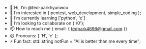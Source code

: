 - 👋 Hi, I’m @ted-parkhyunwoo
- 👀 I’m interested in { pentest, web_development, simple_coding };
- 🌱 I’m currently learning ['python', 'c']
- 💞️ I’m looking to collaborate on {'\0'};
- 📫 How to reach me { email: { tedpark4696@gmail.com }}
- 😄 Pronouns: { 'H', 'e' };
- ⚡ Fun fact: std::string notFun = "AI is better than me every time";

<!---
ted-parkhyunwoo/ted-parkhyunwoo is a ✨ special ✨ repository because its `README.md` (this file) appears on your GitHub profile.
You can click the Preview link to take a look at your changes.
--->
